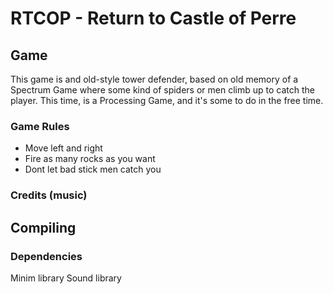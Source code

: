 # RTCOP - Return to Castle of Perre

## Game
This game is and old-style tower defender, based on old memory of a Spectrum Game where some kind of spiders or men climb up to catch the player.
This time, is a Processing Game, and it's some to do in the free time.

### Game Rules
- Move left and right 
- Fire as many rocks as you want
- Dont let bad stick men catch you

### Credits (music)


## Compiling

### Dependencies
Minim library
Sound library



